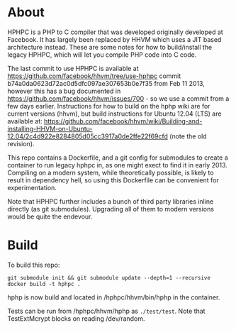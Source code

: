 # About

HPHPC is a PHP to C compiler that was developed originally developed at Facebook. It 
has largely been replaced by HHVM which uses a JIT based architecture instead. These 
are some notes for how to build/install the legacy HPHPC, which will let you compile 
PHP code into C code.

The last commit to use HPHPC is available at 
https://github.com/facebook/hhvm/tree/use-hphpc commit 
b74a0da0623d72ac0d5dfc097ae307653b0e7f35 from Feb 11 2013, however this has a bug 
documented in https://github.com/facebook/hhvm/issues/700 - so we use a commit from a 
few days earlier. Instructions for how to build on the hphp wiki are for current 
versions (hhvm), but build instructions for Ubuntu 12.04 (LTS) are available at: 
https://github.com/facebook/hhvm/wiki/Building-and-installing-HHVM-on-Ubuntu-12.04/2c4d922e8284805d05cc3917a0de2ffe22f69cfd 
(note the old revision).

This repo contains a Dockerfile, and a git config for submodules to create a container 
to run legacy hphpc in, as one might exect to find it in early 2013. Compiling on a 
modern system, while theoretically possible, is likely to result in dependency hell, so 
using this Dockerfile can be convenient for experimentation.

Note that HPHPC further includes a bunch of third party libraries inline directly (as 
git submodules). Upgrading all of them to modern versions would be quite the endevour.

# Build

To build this repo:

    git submodule init && git submodule update --depth=1 --recursive
    docker build -t hphpc .

hphp is now build and located in /hphpc/hhvm/bin/hphp in the container.

Tests can be run from /hphpc/hhvm/hphp as `./test/test`. Note that TestExtMcrypt
blocks on reading /dev/random.

